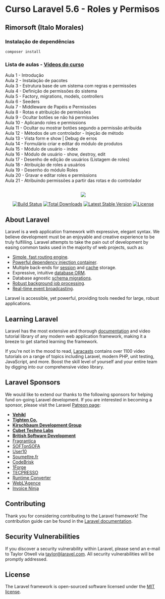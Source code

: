 # Curso Laravel 5.6 - Roles y Permisos
## Rimorsoft (Italo Morales)

### Instalação de dependências

```bash
composer install
```

### Lista de aulas - [Vídeos do curso](https://www.youtube.com/watch?v=EwqZgypiKYk&list=PLhCiuvlix-rSgQNLIl7Qg2KbQni3fz-ea)  

Aula 1 - Introdução  
Aula 2 - Instalação de pacotes  
Aula 3 - Estrutura base de um sistema com regras e permissões  
Aula 4 - Definição de permissões do sistema  
Aula 5 - Factory, migrations, models, controllers  
Aula 6 - Seeders  
Aula 7 - Middleware de Papéis e Permissões  
Aula 8 - Rotas e atribuição de permissões  
Aula 9 - Ocultar botões se não há permissões  
Aula 10 - Aplicando roles e permissions  
Aula 11 - Ocultar ou mostrar botões segundo a permissão atribuída  
Aula 12 - Métodos de um controlador - Injeção de método  
Aula 13 - Vista form e show | Debug de erros  
Aula 14 - Formulário criar e editar do módulo de produtos  
Aula 15 - Módulo de usuário - index  
Aula 16 - Módulo de usuário - show, destroy, edit  
Aula 17 - Desenho de edição de usuários (Listagem de roles)  
Aula 18 - Atribuição de roles a usuários  
Aula 19 - Desenho do módulo Roles  
Aula 20 - Gravar e editar roles e permissions  
Aula 21 - Atribuindo permissões a partir das rotas e do controlador  

##

<p align="center"><img src="https://laravel.com/assets/img/components/logo-laravel.svg"></p>

<p align="center">
<a href="https://travis-ci.org/laravel/framework"><img src="https://travis-ci.org/laravel/framework.svg" alt="Build Status"></a>
<a href="https://packagist.org/packages/laravel/framework"><img src="https://poser.pugx.org/laravel/framework/d/total.svg" alt="Total Downloads"></a>
<a href="https://packagist.org/packages/laravel/framework"><img src="https://poser.pugx.org/laravel/framework/v/stable.svg" alt="Latest Stable Version"></a>
<a href="https://packagist.org/packages/laravel/framework"><img src="https://poser.pugx.org/laravel/framework/license.svg" alt="License"></a>
</p>

##

## About Laravel

Laravel is a web application framework with expressive, elegant syntax. We believe development must be an enjoyable and creative experience to be truly fulfilling. Laravel attempts to take the pain out of development by easing common tasks used in the majority of web projects, such as:

- [Simple, fast routing engine](https://laravel.com/docs/routing).
- [Powerful dependency injection container](https://laravel.com/docs/container).
- Multiple back-ends for [session](https://laravel.com/docs/session) and [cache](https://laravel.com/docs/cache) storage.
- Expressive, intuitive [database ORM](https://laravel.com/docs/eloquent).
- Database agnostic [schema migrations](https://laravel.com/docs/migrations).
- [Robust background job processing](https://laravel.com/docs/queues).
- [Real-time event broadcasting](https://laravel.com/docs/broadcasting).

Laravel is accessible, yet powerful, providing tools needed for large, robust applications.

## Learning Laravel

Laravel has the most extensive and thorough [documentation](https://laravel.com/docs) and video tutorial library of any modern web application framework, making it a breeze to get started learning the framework.

If you're not in the mood to read, [Laracasts](https://laracasts.com) contains over 1100 video tutorials on a range of topics including Laravel, modern PHP, unit testing, JavaScript, and more. Boost the skill level of yourself and your entire team by digging into our comprehensive video library.

## Laravel Sponsors

We would like to extend our thanks to the following sponsors for helping fund on-going Laravel development. If you are interested in becoming a sponsor, please visit the Laravel [Patreon page](https://patreon.com/taylorotwell):

- **[Vehikl](https://vehikl.com/)**
- **[Tighten Co.](https://tighten.co)**
- **[Kirschbaum Development Group](https://kirschbaumdevelopment.com)**
- **[Cubet Techno Labs](https://cubettech.com)**
- **[British Software Development](https://www.britishsoftware.co)**
- [Fragrantica](https://www.fragrantica.com)
- [SOFTonSOFA](https://softonsofa.com/)
- [User10](https://user10.com)
- [Soumettre.fr](https://soumettre.fr/)
- [CodeBrisk](https://codebrisk.com)
- [1Forge](https://1forge.com)
- [TECPRESSO](https://tecpresso.co.jp/)
- [Runtime Converter](http://runtimeconverter.com/)
- [WebL'Agence](https://weblagence.com/)
- [Invoice Ninja](https://www.invoiceninja.com)

## Contributing

Thank you for considering contributing to the Laravel framework! The contribution guide can be found in the [Laravel documentation](https://laravel.com/docs/contributions).

## Security Vulnerabilities

If you discover a security vulnerability within Laravel, please send an e-mail to Taylor Otwell via [taylor@laravel.com](mailto:taylor@laravel.com). All security vulnerabilities will be promptly addressed.

## License

The Laravel framework is open-sourced software licensed under the [MIT license](https://opensource.org/licenses/MIT).
